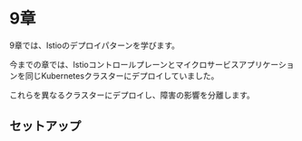 # 9章

9章では、Istioのデプロイパターンを学びます。

今までの章では、Istioコントロールプレーンとマイクロサービスアプリケーションを同じKubernetesクラスターにデプロイしていました。

これらを異なるクラスターにデプロイし、障害の影響を分離します。

## セットアップ
